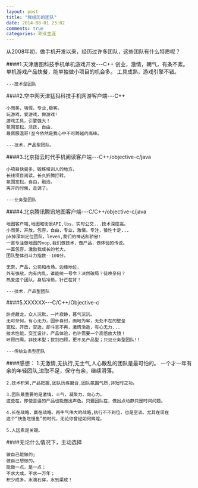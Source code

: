 ```yaml
---
layout: post
title: "我经历的团队"
date: 2014-08-01 23:02
comments: true
categories: 职业生涯
---
```


从2008年初，做手机开发以来，经历过许多团队，这些团队有什么特质呢？

####1.天津唐图科技手机单机游戏开发---C++
    创业，激情，朝气，有条不紊。
    单机游戏产品快餐，能单独做小项目的机会多。
    工具成熟，游戏引擎不错。
    
    ---技术型团队
    
####2.空中网天津猛犸科技手机网游客户端---C++

    小而美，强悍，专业,极客。
    玩游戏，爱游戏，做游戏!
    游戏工具，引擎强大！
    氛围宽松，活跃，自由.
    最佩服温哥!至今依然是我心中不可跨越的高峰。
    
    ---技术，产品型团队。
    
####3.北京指云时代手机阅读客户端---C++/objective-c/java

    小项目快餐多，锻炼培训人的地方。
    长线项目阅读，长久折腾打转。
    氛围宽松，自由，融洽。
    离开的时候，走调了。
    
    ---业务型团队
    
####4.北京腾讯腾讯地图客户端---C/C++/objective-c/java

    地图客户端,地图和街景API,lbs，实时公交...技术深度高。
    小而美，开放，包容，自由，专业，激情，专注，狼性十足... 
    pk掉深圳定位团队，leven,我们的神话和骄傲!
    一直专注做地图的nop,我们做技术，做产品，做体验的传说。
    一直包容，激励我成长的老大，
    团队整体战斗力指数--100分。
    
    无奈，产品，公司和市场，边缘地位，
    外有强敌，内有内乱，谁能统一号令？决然破局？徒唤奈何？
    热爱这个团队，身后冷箭，针芒在背！
    
    ---技术，产品型团队
 
####5.XXXXXX---C/C++/Objective-c

    卧虎藏龙，众人沉默，一片寂静，暮气沉沉。
    无可奈何，有心无力，固步自封，画地为牢，无处不在的壁垒
    宽松，开放，安逸，却斗志不再，激情渐逝，有心无力...
    技术性能，交互设计，产品体验，也许需要一个高倍放大镜！
    环顾四周，非技术型；拔剑四顾，更不见产品型；只见业务型团队!!
    
    ---传统业务型团队

####感想：
    1.无激情,无执行,无士气,人心散乱的团队是最可怕的。
    一个才一年有余的年轻团队,进取不足，保守有余，继续滑落。
    
    2.技术积累,产品把握,团队历练磨合,团队氛围气质,非短时之功。
    
    3.团队最重要的是激情，士气，凝聚力，向心力。
    这些在，即使苦逼的产品也能做出声色。只要团队在，做出点动静只是时间问题。    
    
    4.长在战略，赢在战略。再牛气伟大的战略,执行不不到位，也是空谈。尤其在现在
    这个“快鱼吃慢鱼”的时代，无论你曾经如何辉煌。
    
    5.人因素是关键。
    
####无论什么情况下，主动选择

    做自己能做的;
    做自己想做的。
    能做一点，是一点；
    不求大成，不求一万年；
    积少成多，水滴石穿，水到渠成！
    

     
    
      